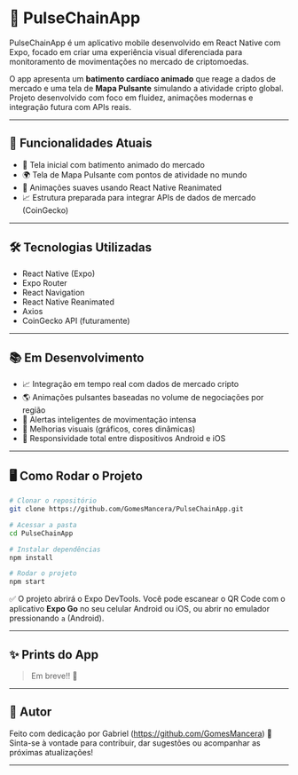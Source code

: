 # 🚀 PulseChainApp

PulseChainApp é um aplicativo mobile desenvolvido em React Native com Expo, focado em criar uma experiência visual diferenciada para monitoramento de movimentações no mercado de criptomoedas.

O app apresenta um **batimento cardíaco animado** que reage a dados de mercado e uma tela de **Mapa Pulsante** simulando a atividade cripto global.  
Projeto desenvolvido com foco em fluidez, animações modernas e integração futura com APIs reais.

---

## 📱 Funcionalidades Atuais

- 💓 Tela inicial com batimento animado do mercado
- 🌍 Tela de Mapa Pulsante com pontos de atividade no mundo
- 🚀 Animações suaves usando React Native Reanimated
- 📈 Estrutura preparada para integrar APIs de dados de mercado (CoinGecko)

---

## 🛠️ Tecnologias Utilizadas

- React Native (Expo)
- Expo Router
- React Navigation
- React Native Reanimated
- Axios
- CoinGecko API (futuramente)

---

## 📚 Em Desenvolvimento

- 📈 Integração em tempo real com dados de mercado cripto
- 🌎 Animações pulsantes baseadas no volume de negociações por região
- 🔔 Alertas inteligentes de movimentação intensa
- 🎨 Melhorias visuais (gráficos, cores dinâmicas)
- 📱 Responsividade total entre dispositivos Android e iOS

---

## 🖥️ Como Rodar o Projeto

```bash
# Clonar o repositório
git clone https://github.com/GomesMancera/PulseChainApp.git

# Acessar a pasta
cd PulseChainApp

# Instalar dependências
npm install

# Rodar o projeto
npm start
```

✅ O projeto abrirá o Expo DevTools. Você pode escanear o QR Code com o aplicativo **Expo Go** no seu celular Android ou iOS, ou abrir no emulador pressionando `a` (Android).

---

## ✨ Prints do App

> Em breve!! 📸

---

## 📌 Autor

Feito com dedicação por Gabriel (https://github.com/GomesMancera) 🚀  
Sinta-se à vontade para contribuir, dar sugestões ou acompanhar as próximas atualizações!

---
